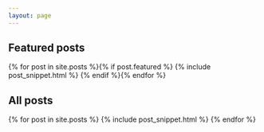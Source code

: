```yaml
---
layout: page
---
```


## Featured posts

{% for post in site.posts %}{% if post.featured %}
    {% include post_snippet.html %}
{% endif %}{% endfor %}


## All posts

{% for post in site.posts %}
    {% include post_snippet.html %}
{% endfor %}
